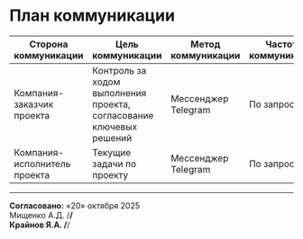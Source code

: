 # План коммуникации

| Сторона коммуникации | Цель коммуникации | Метод коммуникации | Частота коммуникации | Ответственный | Контакты |
|---|---|---|---|---|---|
| Компания-заказчик проекта | Контроль за ходом выполнения проекта, согласование ключевых решений | Мессенджер Telegram | По запросу | Мищенко А.Д. | t.me/harukimeii |
| Компания-исполнитель проекта | Текущие задачи по проекту | Мессенджер Telegram | По запросу | Крайнов Я.А. | t.me/Urayasya228 |

---

**Согласовано:** «20» октября 2025  
Мищенко А.Д. /________________/  
Крайнов Я.А. /________________/
